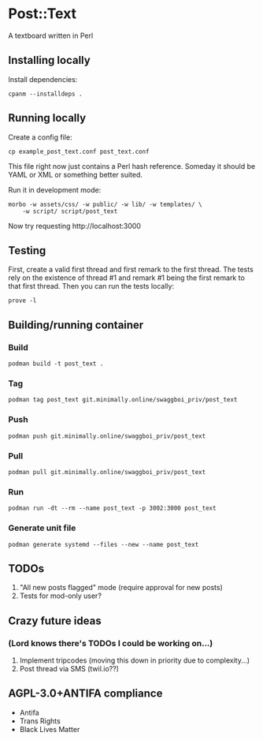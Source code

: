 # Post::Text

A textboard written in Perl

## Installing locally

Install dependencies:

    cpanm --installdeps .

## Running locally

Create a config file:

    cp example_post_text.conf post_text.conf

This file right now just contains a Perl hash reference. Someday it
should be YAML or XML or something better suited.

Run it in development mode:

    morbo -w assets/css/ -w public/ -w lib/ -w templates/ \
        -w script/ script/post_text

Now try requesting http://localhost:3000

## Testing

First, create a valid first thread and first remark to the first
thread. The tests rely on the existence of thread #1 and remark #1
being the first remark to that first thread. Then you can run the
tests locally:

    prove -l

## Building/running container

### Build

    podman build -t post_text .

### Tag

    podman tag post_text git.minimally.online/swaggboi_priv/post_text

### Push

    podman push git.minimally.online/swaggboi_priv/post_text

### Pull

    podman pull git.minimally.online/swaggboi_priv/post_text

### Run

    podman run -dt --rm --name post_text -p 3002:3000 post_text

### Generate unit file

    podman generate systemd --files --new --name post_text

## TODOs

1. "All new posts flagged" mode (require approval for new posts)
1. Tests for mod-only user?

## Crazy future ideas

### (Lord knows there's TODOs I could be working on...)

1. Implement tripcodes (moving this down in priority due to complexity...)
1. Post thread via SMS (twil.io??)

## AGPL-3.0+ANTIFA compliance

- Antifa
- Trans Rights
- Black Lives Matter
